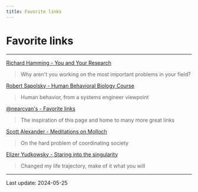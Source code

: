 ```yaml
---
title: Favorite links
---
```


# Favorite links

---

[Richard Hamming - You and Your Research](https://gwern.net/doc/science/1986-hamming)
>Why aren't you working on the most important problems in your field?

[Robert Sapolsky - Human Behavioral Biology Course](https://www.youtube.com/watch?v=NNnIGh9g6fA&list=PL848F2368C90DDC3D)
>Human behavior, from a systems engineer viewpoint

[@nearcyan's - Favorite links](https://near.blog/my-favorite-links/)
>The inspiration of this page and home to many more great links

[Scott Alexander - Meditations on Molloch](https://slatestarcodex.com/2014/07/30/meditations-on-moloch/)
>On the hard problem of coordinating society

[Elizer Yudkowsky - Staring into the singularity](https://slatestarcodex.com/2014/07/30/meditations-on-moloch/)
> Changed my life trajectory, make of it what you will

---

Last update: 2024-05-25



